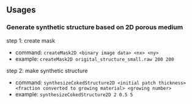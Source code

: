 ## Usages

### Generate synthetic structure based on 2D porous medium

step 1: create mask

- command: `createMask2D <binary image data> <nx> <ny>`
- example: `createMask2D origital_structure_small.raw 200 200`

step 2: make synthetic structure

- command: `synthesizeCokedStructure2D <initial patch thickness> <fraction converted to growing material> <growing number>`
- example: `synthesizeCokedStructure2D 2 0.5 5`
